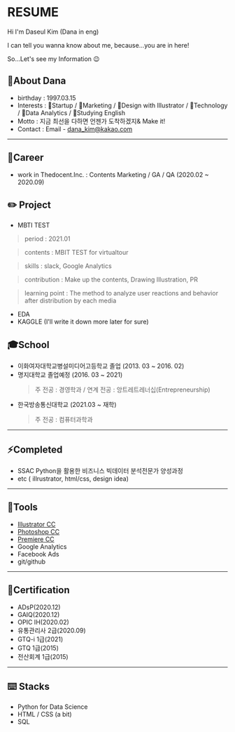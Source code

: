 # RESUME

Hi I'm Daseul Kim (Dana in eng)

I can tell you wanna know about me, because...you are in here!

So...Let's see my Information 😉 

## 👋About Dana
- birthday : 1997.03.15
- Interests :
:hatching_chick:Startup / :mag_right:Marketing / :balloon:Design with Illustrator /
:iphone:Technology / :file_folder:Data Analytics / :ledger:Studying English
- Motto : 지금 최선을 다하면 언젠가 도착하겠지& Make it!
- Contact : Email - dana_kim@kakao.com
---
## 👯Career
- work in Thedocent.Inc. : Contents Marketing / GA / QA (2020.02 ~ 2020.09)

## ✏️ Project
- MBTI TEST
> period : 2021.01

> contents : MBIT TEST for virtualtour

> skills : slack, Google Analytics

> contribution : Make up the contents, Drawing Illustration, PR

> learning point : The method to analyze user reactions and behavior after distribution by each media
- EDA
- KAGGLE
(I'll write it down more later for sure)


## 🎓School
- 이화여자대학교병설미디어고등학교 졸업 (2013. 03 ~ 2016. 02)
- 명지대학교  졸업예정  (2016. 03 ~ 2021)
  > 주 전공 : 경영학과  / 연계  전공 : 앙트레트레너십(Entrepreneurship)
- 한국방송통신대학교 (2021.03 ~ 재학)
  > 주 전공 : 컴퓨터과학과
---
## ⚡Completed
- SSAC Python을 활용한 비즈니스 빅데이터 분석전문가 양성과정
- etc ( illrustrator, html/css, design idea)

---
## 🔧Tools 

- [Illustrator CC](https://www.notion.so/65407a4e3314406c849976cfe276d646?v=c88d697197134fa3ace5880c5af2ba4e)
- [Photoshop CC](https://www.notion.so/f9e336de0222401a8c255a58177293b5?v=3e6a97f52a874f719fbeaba0684d6e00)
- [Premiere CC](https://www.notion.so/ebb8cf54f3aa41c5939332c08288ee58?v=2e1c63f608b1400284a609a8b8aa2b82)
- Google Analytics
- Facebook Ads
- git/github

---
## 🌱Certification
- ADsP(2020.12)
- GAIQ(2020.12)
- OPIC IH(2020.02)
- 유통관리사 2급(2020.09)
- GTQ-i 1급(2021)
- GTQ 1급(2015)
- 전산회계 1급(2015)

---
## ⌨️ Stacks

- Python for Data Science
- HTML / CSS (a bit)
- SQL
